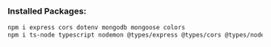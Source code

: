 ### Installed Packages:

```bash
npm i express cors dotenv mongodb mongoose colors
npm i ts-node typescript nodemon @types/express @types/cors @types/node morgan --save-dev
```
